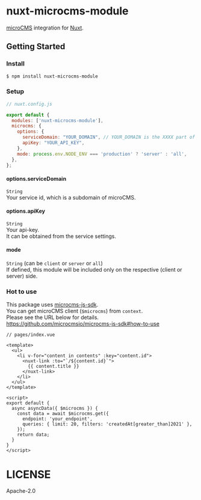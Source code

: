 # nuxt-microcms-module
[microCMS](https://microcms.io) integration for [Nuxt](https://nuxtjs.org/).

## Getting Started

### Install

```bash
$ npm install nuxt-microcms-module
```

### Setup

```javascript
// nuxt.config.js

export default {
  modules: ['nuxt-microcms-module'],
  microcms: {
    options: {
      serviceDomain: "YOUR_DOMAIN", // YOUR_DOMAIN is the XXXX part of XXXX.microcms.io
      apiKey: "YOUR_API_KEY",
    },
    mode: process.env.NODE_ENV === 'production' ? 'server' : 'all',
  },
};
```

#### options.serviceDomain
`String`  
Your service id, which is a subdomain of microCMS.

#### options.apiKey
`String`  
Your api-key.  
It can be obtained from the service settings. 

#### mode
`String` (can be `client` or `server` or `all`)  
If defined, this module will be included only on the respective (client or server) side.

### Hot to use
This package uses [microcms-js-sdk](https://github.com/microcmsio/microcms-js-sdk).  
You can get microCMS client (`$microcms`) from `context`.  
Please see the URL below for details.  
https://github.com/microcmsio/microcms-js-sdk#how-to-use

```vue
// pages/index.vue

<template>
  <ul>
    <li v-for="content in contents" :key="content.id">
      <nuxt-link :to="`/${content.id}`">
        {{ content.title }}
      </nuxt-link>
    </li>
  </ul>
</template>

<script>
export default {
  async asyncData({ $microcms }) {
    const data = await $microcms.get({
      endpoint: 'your_endpoint',
      queries: { limit: 20, filters: 'createdAt[greater_than]2021' },
    });
    return data;
  }
}
</script>
```

# LICENSE

Apache-2.0
